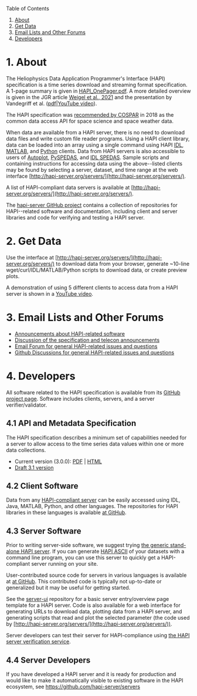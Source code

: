 Table of Contents

1. [About](#About)
2. [Get Data](#Get_Data)
3. [Email Lists and Other Forums](#Email_Lists)
4. [Developers](#Developers)


<a name="About"></a>
# 1. About

The Heliophysics Data Application Programmer's Interface (HAPI) specification is a time series download and streaming format specification. A 1-page summary is given in [HAPI_OnePager.pdf](docs/HAPI_OnePager_v4.pdf). A more detailed overview is given in the JGR article [Weigel et al., 2021](docs/Weigel_2021_HAPI-An_API_Standard_for_Accessing_Heliophysics_Time_Series_Data.pdf) and the presentation by Vandegriff et al. ([pdf](docs/HAPI_overview.pdf)\|[YouTube video](https://youtu.be/EIMIyXfpbxI)).

The HAPI specification was [recommended by COSPAR](docs/2021_COSPAR.pdf) in 2018 as the common data access API for space science and space weather data.

When data are available from a HAPI server, there is no need to download data files and write custom file reader programs. Using a HAPI client library, data can be loaded into an array using a single command using HAPI [IDL](https://github.com/hapi-server/client-idl), [MATLAB](https://github.com/hapi-server/client-matlab), and [Python](https://github.com/hapi-server/client-python) clients. Data from HAPI servers is also accessible to users of [Autoplot](http://autoplot.org/), [PySPEDAS](https://github.com/spedas/pyspedas), and [IDL SPEDAS](http://spedas.org/wiki/index.php?title=Heliophysics_Application_Programmer%E2%80%99s_Interface). Sample scripts and containing instructions for accessing data using the above--listed clients may be found by selecting a server, dataset, and time range at the web interface [http://hapi-server.org/servers/](http://hapi-server.org/servers/). 

A list of HAPI-compliant data servers is available at [http://hapi-server.org/servers/](http://hapi-server.org/servers/).

The [hapi-server GitHub project](https://github.com/hapi-server?type=all&language=&sort=name) contains a collection of repositories for HAPI--related software and documentation, including client and server libraries and code for verifying and testing a HAPI server.

<a name="Get_Data"></a>
# 2. Get Data

Use the interface at [http://hapi-server.org/servers/](http://hapi-server.org/servers/) to download data from your browser, generate \~10-line wget/curl/IDL/MATLAB/Python scripts to download data, or create preview plots.

A demonstration of using 5 different clients to access data from a HAPI server is shown in a [YouTube video](https://www.youtube.com/watch?v=dBV2yxoHkDU).

<a name="Email_Lists"></a>
# 3. Email Lists and Other Forums

* [Announcements about HAPI-related software](https://groups.io/g/hapi-news)
* [Discussion of the specification and telecon announcements](https://groups.io/g/hapi-dev)
* [Email Forum for general HAPI-related issues and questions](https://groups.io/g/hapi-help/) 
* [Github Discussions for general HAPI-related issues and questions](https://github.com/hapi-server/data-specification/discussions)

<a name="Developers"></a>
# 4. Developers

All software related to the HAPI specification is available from its [GitHub project page](https://github.com/hapi-server/). Software includes clients, servers, and a server verifier/validator.

<a name="API_and_Metadata_Specification"></a>
## 4.1 API and Metadata Specification

The HAPI specification describes a minimum set of capabilities needed for a server to allow access to the time series data values within one or more data collections.

* Current version (3.0.0): [PDF](https://github.com/hapi-server/data-specification/raw/master/hapi-3.0.0/HAPI-data-access-spec-3.0.0.pdf) \| [HTML](https://github.com/hapi-server/data-specification/blob/master/hapi-3.0.0/HAPI-data-access-spec-3.0.0.md)
* [Draft 3.1 version](https://github.com/hapi-server/data-specification/blob/master/hapi-dev/HAPI-data-access-spec-dev.md)

<a name="Client_Software"></a>
## 4.2 Client Software

Data from any [HAPI-compliant server](http://hapi-server.org/servers/) can be easily accessed using IDL, Java, MATLAB, Python, and other languages. The repositories for HAPI libraries in these languages is available [at GitHub](https://github.com/hapi-server?q=client-).

<a name="Server_Software"></a>
## 4.3 Server Software

Prior to writing server-side software, we suggest trying [the generic stand-alone HAPI server](https://github.com/hapi-server/server-nodejs). If you can generate [HAPI ASCII](https://github.com/hapi-server/data-specification/blob/master/hapi-3.0.0/HAPI-data-access-spec-3.0.0.md#data-stream-content#data-with-header) of your datasets with a command line program, you can use this server to quickly get a HAPI-compliant server running on your site.

User-contributed source code for servers in various languages is available at [at GitHub](https://github.com/hapi-server?q=server-). This contributed code is typically not up-to-date or generalized but it may be useful for getting started.

See the [server-ui](https://github.com/hapi-server/server-ui) repository for a basic server entry/overview page template for a HAPI server. Code is also available for a web interface for generating URLs to download data, plotting data from a HAPI server, and generating scripts that read and plot the selected parameter (the code used by [http://hapi-server.org/servers/](http://hapi-server.org/servers/)).

Server developers can test their server for HAPI-compliance using [the HAPI server verification service](http://hapi-server.org/verify).

<a name="Server_Developers"></a>
## 4.4 Server Developers  

If you have developed a HAPI server and it is ready for production and would like to make it automatically visible to existing software in the HAPI ecosystem, see https://github.com/hapi-server/servers